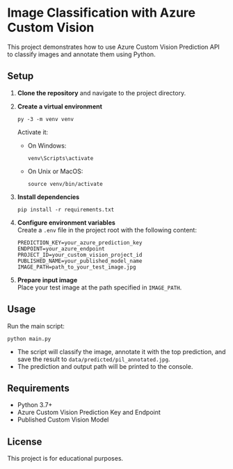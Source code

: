 # Image Classification with Azure Custom Vision

This project demonstrates how to use Azure Custom Vision Prediction API to classify images and annotate them using Python.

## Setup

1. **Clone the repository** and navigate to the project directory.

2. **Create a virtual environment**  
   ```
   py -3 -m venv venv
   ```
   Activate it:
   - On Windows:
     ```
     venv\Scripts\activate
     ```
   - On Unix or MacOS:
     ```
     source venv/bin/activate
     ```

3. **Install dependencies**  
   ```
   pip install -r requirements.txt
   ```

4. **Configure environment variables**  
   Create a `.env` file in the project root with the following content:
   ```
   PREDICTION_KEY=your_azure_prediction_key
   ENDPOINT=your_azure_endpoint
   PROJECT_ID=your_custom_vision_project_id
   PUBLISHED_NAME=your_published_model_name
   IMAGE_PATH=path_to_your_test_image.jpg
   ```

5. **Prepare input image**  
   Place your test image at the path specified in `IMAGE_PATH`.

## Usage

Run the main script:
```
python main.py
```

- The script will classify the image, annotate it with the top prediction, and save the result to `data/predicted/pil_annotated.jpg`.
- The prediction and output path will be printed to the console.

## Requirements

- Python 3.7+
- Azure Custom Vision Prediction Key and Endpoint
- Published Custom Vision Model

## License

This project is for educational purposes.
